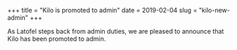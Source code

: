 +++
title = "Kilo is promoted to admin"
date = 2019-02-04
slug = "kilo-new-admin"
+++ 

As Latofel steps back from admin duties, we are pleased to announce that Kilo has been promoted to admin.
